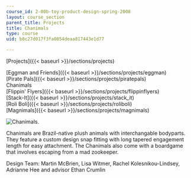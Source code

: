 ```yaml
---
course_id: 2-00b-toy-product-design-spring-2008
layout: course_section
parent_title: Projects
title: Chanimals
type: course
uid: b8c27d017f3fa0854deaa817443e1d77

---
```


[Projects]({{< baseurl >}}/sections/projects)

[Eggman and Friends]({{< baseurl >}}/sections/projects/eggman)  
[Pirate Pals]({{< baseurl >}}/sections/projects/piratepals)  
Chanimals  
[Flippin' Flyers]({{< baseurl >}}/sections/projects/flippinflyers)  
[Stack-It]({{< baseurl >}}/sections/projects/stack_it)  
[Roli Boli]({{< baseurl >}}/sections/projects/roliboli)  
[Magnimals]({{< baseurl >}}/sections/projects/magnimals)

![Chanimals.](/courses/mechanical-engineering/2-00b-toy-product-design-spring-2008/projects/chanimals.jpg)

Chanimals are Brazil-native plush animals with interchangable bodyparts. They feature a custom design snap fitting with long tapered engagement length for easy attachment. The Chanimals also come with a boardgame that involves escaping from a mad zookeeper.

Design Team: Martin McBrien, Lisa Witmer, Rachel Kolesnikou-Lindsey, Adrianne Hee and advisor Ethan Crumlin